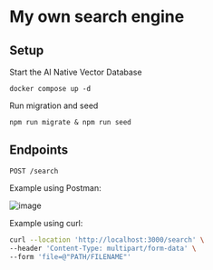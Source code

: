 # My own search engine

## Setup

Start the AI Native Vector Database
````
docker compose up -d
````

Run migration and seed
````
npm run migrate & npm run seed
````

## Endpoints

`POST /search`

Example using Postman:

![image](https://user-images.githubusercontent.com/23138717/232352516-e83f24da-5895-41b6-9e10-1e3f47a94379.png)

Example using curl:

```bash
curl --location 'http://localhost:3000/search' \
--header 'Content-Type: multipart/form-data' \
--form 'file=@"PATH/FILENAME"'
```
